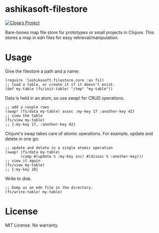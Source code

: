# ashikasoft-filestore

[![Clojars Project](https://img.shields.io/clojars/v/ashikasoft/filestore.svg)](https://clojars.org/ashikasoft/filestore)

Bare-bones map file store for prototypes or small projects in Clojure.
This stores a map in edn files for easy retrieval/manipulation.

# Usage
Give the filestore a path and a name:

    (require '[ashikasoft.filestore.core :as fs])
    ;; load a table, or create it if it doesn't exist.
    (def my-table (fs/init-table! "/tmp" "my-table"))

Data is held in an atom, so use swap! for CRUD operations.

    ;; add a couple rows
    (swap! (fs/data my-table) assoc :my-key 17 :another-key 42)
    ;; view the table
    (fs/view my-table)
    ;; {:my-key 17, :another-key 42}

Clojure's swap takes care of atomic operations. For example, update and delete in one go:

    ;; update and delete in a single atomic operation
    (swap! (fs/data my-table)
           (comp #(update % :my-key inc) #(dissoc % :another-key)))
    ;; view it again
    (fs/view my-table)
    ;; {:my-key 18}

Write to disk.

    ;; Dump as an edn file in the directory.
    (fs/write-table! my-table)

# License
MIT License. No warranty.
